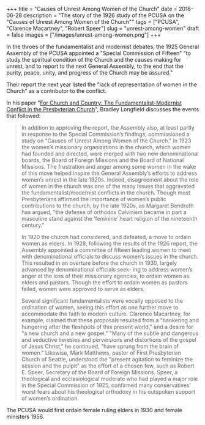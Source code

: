 +++
title = "Causes of Unrest Among Women of the Church"
date = 2018-06-28
description = "The story of the 1926 study of the PCUSA on the \"Causes of Unrest Among Women of the Church\""
tags = ["PCUSA", "Clarence Macartney", "Robert Speer"]
slug = "unrest-among-women"
draft = false
images = ["/images/unrest-among-women.png"]
+++


In the throes of the fundamentalist and modernist debates, the 1925 General Assembly of the PCUSA appointed a "Special Commission of Fifteen" "to study the spiritual condition of the Church and the causes making for unrest, and to report to the next General Assembly, to the end that the purity, peace, unity, and progress of the Church may be assured."

Their report the next year listed the "lack of representation of women in the Church" as a contributor to the conflict.

In his paper "[For Church and Country: The Fundamentalist-Modernist Conflict in the Presbyterian Church](https://www.jstor.org/stable/23335297)", Bradley Longfield discusses the events that followed:

> In addition to approving the report, the Assembly also, at least partly in response to the Special Commission’s findings, commissioned a study on "Causes of Unrest Among Women of the Church." In 1923 the women’s missionary organizations in the church, which women had founded and directed, were merged with two new denominational boards, the Board of Foreign Missions and the Board of National Missions. The frustration and anger among some women in the wake of this move helped inspire the General Assembly’s efforts to address women’s unrest in the late 1920s. Indeed, disagreement about the role of women in the church was one of the many issues that aggravated the fundamentalist/modernist conflicts in the church. Though most Presbyterians affirmed the importance of women’s public contributions to the church, by the late 1920s, as Margaret Bendroth has argued, "the defense of orthodox Calvinism became in part a masculine stand against the ‘feminine’ heart religion of the nineteenth century."
>
> In 1920 the church had considered, and defeated, a move to ordain women as elders. In 1928, following the results of the 1926 report, the Assembly appointed a committee of fifteen leading women to meet with denominational officials to discuss women’s issues in the church. This resulted in an overture before the church in 1930, largely advanced by denominational officials seek- ing to address women’s anger at the loss of their missionary agencies, to ordain women as elders and pastors. Though the effort to ordain women as pastors failed, women were approved to serve as elders.
>
> Several significant fundamentalists were vocally opposed to the ordination of women, seeing this effort as one further move to accommodate the faith to modern culture. Clarence Macartney, for example, claimed that these proposals resulted from a "hankering and hungering after the fleshpots of this present world," and a desire for "a new church and a new gospel." "Many of the subtle and dangerous and seductive heresies and perversions and distortions of the gospel of Jesus Christ," he continued, "have sprung from the brain of women." Likewise, Mark Matthews, pastor of First Presbyterian Church of Seattle, understood the "present agitation to feminize the session and the pulpit" as the effort of a chosen few, such as Robert E. Speer, Secretary of the Board of Foreign Missions. Speer, a theological and ecclesiological moderate who had played a major role in the Special Commission of 1925, confirmed many conservatives’ worst fears about his theological orthodoxy in his outspoken support of women’s ordination.

The PCUSA would first ordain female ruling elders in 1930 and female ministers 1956.
